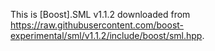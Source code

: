 This is [Boost].SML v1.1.2 downloaded from https://raw.githubusercontent.com/boost-experimental/sml/v1.1.2/include/boost/sml.hpp.
